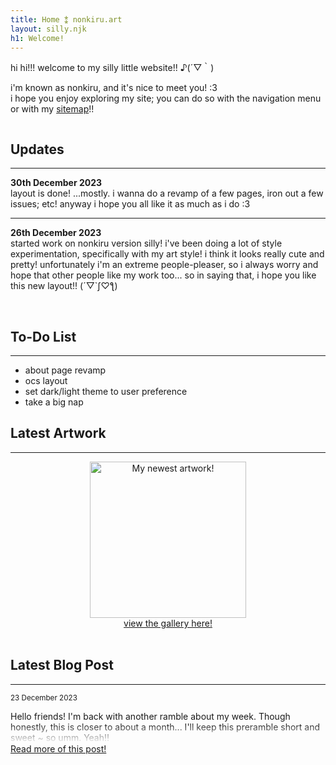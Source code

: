 ```yaml
---
title: Home ⁑ nonkiru.art
layout: silly.njk
h1: Welcome!
---
```

<div class="flex">

<div id="home-mobilefix">

hi hi!!! welcome to my silly little website!! ♪(´▽｀)

i'm known as nonkiru, and it's nice to meet you! :3
<br>i hope you enjoy exploring my site; you can do so with the navigation menu or with my [sitemap](/sitemap/)!!

<img src="/assets/website/divider.png" alt=""><img src="/assets/website/divider.png" alt=""><img src="/assets/website/divider.png" alt="">

<div class="minibox">

## Updates
---

**30th December 2023**
<br>
layout is done! ...mostly. i wanna do a revamp of a few pages, iron out a few issues; etc! anyway i hope you all like it as much as i do :3

---

**26th December 2023**
<br>
started work on nonkiru version silly! i've been doing a lot of style experimentation, specifically with my art style! i think it looks really cute and pretty! unfortunately i'm an extreme people-pleaser, so i always worry and hope that other people like my work too... so in saying that, i hope you like this new layout!! (´▽`ʃ♡ƪ)

</div>

<br>

<div class="minibox">

## To-Do List
---
- about page revamp
- ocs layout
- set dark/light theme to user preference
- take a big nap


</div>

</div>

<div id="home-mobilefix">

## Latest Artwork
---
<div style="text-align: center;">
<a href="/art/" class="imgbutton_small"><img src="/assets/artwork/2023/strangedream.png" class="imgborder" alt="My newest artwork!" style="max-width: 400px; height: 250px;">
<br><a href="/art/">view the gallery here!</a>
</div>

<br>

## Latest Blog Post
---
<div style="height: 5rem; -webkit-mask-image: linear-gradient(180deg, #000 60%, transparent);">

<small>23 December 2023</small>

Hello friends! I'm back with another ramble about my week. Though honestly, this is closer to about a month... I'll keep this preramble short and sweet ~ so umm. Yeah!!

</div>
<a href="/blog/more_moments_from_my_week/">Read more of this post!</a>
</div>

</div>

